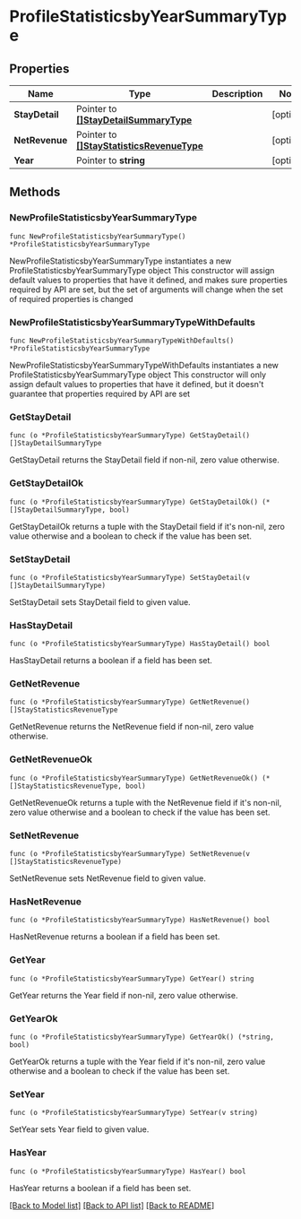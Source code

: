 # ProfileStatisticsbyYearSummaryType

## Properties

Name | Type | Description | Notes
------------ | ------------- | ------------- | -------------
**StayDetail** | Pointer to [**[]StayDetailSummaryType**](StayDetailSummaryType.md) |  | [optional] 
**NetRevenue** | Pointer to [**[]StayStatisticsRevenueType**](StayStatisticsRevenueType.md) |  | [optional] 
**Year** | Pointer to **string** |  | [optional] 

## Methods

### NewProfileStatisticsbyYearSummaryType

`func NewProfileStatisticsbyYearSummaryType() *ProfileStatisticsbyYearSummaryType`

NewProfileStatisticsbyYearSummaryType instantiates a new ProfileStatisticsbyYearSummaryType object
This constructor will assign default values to properties that have it defined,
and makes sure properties required by API are set, but the set of arguments
will change when the set of required properties is changed

### NewProfileStatisticsbyYearSummaryTypeWithDefaults

`func NewProfileStatisticsbyYearSummaryTypeWithDefaults() *ProfileStatisticsbyYearSummaryType`

NewProfileStatisticsbyYearSummaryTypeWithDefaults instantiates a new ProfileStatisticsbyYearSummaryType object
This constructor will only assign default values to properties that have it defined,
but it doesn't guarantee that properties required by API are set

### GetStayDetail

`func (o *ProfileStatisticsbyYearSummaryType) GetStayDetail() []StayDetailSummaryType`

GetStayDetail returns the StayDetail field if non-nil, zero value otherwise.

### GetStayDetailOk

`func (o *ProfileStatisticsbyYearSummaryType) GetStayDetailOk() (*[]StayDetailSummaryType, bool)`

GetStayDetailOk returns a tuple with the StayDetail field if it's non-nil, zero value otherwise
and a boolean to check if the value has been set.

### SetStayDetail

`func (o *ProfileStatisticsbyYearSummaryType) SetStayDetail(v []StayDetailSummaryType)`

SetStayDetail sets StayDetail field to given value.

### HasStayDetail

`func (o *ProfileStatisticsbyYearSummaryType) HasStayDetail() bool`

HasStayDetail returns a boolean if a field has been set.

### GetNetRevenue

`func (o *ProfileStatisticsbyYearSummaryType) GetNetRevenue() []StayStatisticsRevenueType`

GetNetRevenue returns the NetRevenue field if non-nil, zero value otherwise.

### GetNetRevenueOk

`func (o *ProfileStatisticsbyYearSummaryType) GetNetRevenueOk() (*[]StayStatisticsRevenueType, bool)`

GetNetRevenueOk returns a tuple with the NetRevenue field if it's non-nil, zero value otherwise
and a boolean to check if the value has been set.

### SetNetRevenue

`func (o *ProfileStatisticsbyYearSummaryType) SetNetRevenue(v []StayStatisticsRevenueType)`

SetNetRevenue sets NetRevenue field to given value.

### HasNetRevenue

`func (o *ProfileStatisticsbyYearSummaryType) HasNetRevenue() bool`

HasNetRevenue returns a boolean if a field has been set.

### GetYear

`func (o *ProfileStatisticsbyYearSummaryType) GetYear() string`

GetYear returns the Year field if non-nil, zero value otherwise.

### GetYearOk

`func (o *ProfileStatisticsbyYearSummaryType) GetYearOk() (*string, bool)`

GetYearOk returns a tuple with the Year field if it's non-nil, zero value otherwise
and a boolean to check if the value has been set.

### SetYear

`func (o *ProfileStatisticsbyYearSummaryType) SetYear(v string)`

SetYear sets Year field to given value.

### HasYear

`func (o *ProfileStatisticsbyYearSummaryType) HasYear() bool`

HasYear returns a boolean if a field has been set.


[[Back to Model list]](../README.md#documentation-for-models) [[Back to API list]](../README.md#documentation-for-api-endpoints) [[Back to README]](../README.md)


